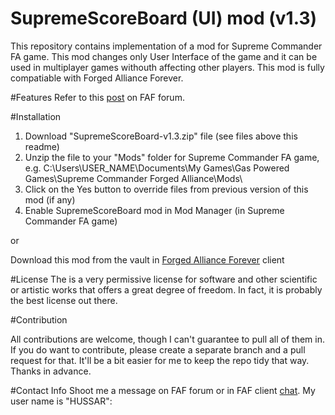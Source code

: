 # SupremeScoreBoard (UI) mod (v1.3)

This repository contains implementation of a mod for Supreme Commander FA game. This mod changes only User Interface of the game and it can be used in multiplayer games withouth affecting other players. This mod is fully compatiable with Forged Alliance Forever.

#Features
Refer to this <a href="http://forums.faforever.com/viewtopic.php?f=41&t=10887" target="_blank">post</a> on FAF forum.  

#Installation

1. Download "SupremeScoreBoard-v1.3.zip" file (see files above this readme)
2. Unzip the file to your "Mods" folder for Supreme Commander FA game, e.g.
C:\Users\USER_NAME\Documents\My Games\Gas Powered Games\Supreme Commander Forged Alliance\Mods\
3. Click on the Yes button to override files from previous version of this mod (if any)
4. Enable SupremeScoreBoard mod in Mod Manager (in Supreme Commander FA game)

or

Download this mod from the vault in <a href="http://www.faforever.com/downloads/#.VrY6vPkrIQ8" target="_blank">Forged Alliance Forever</a> client

#License
The  is a very permissive license for software and other scientific or artistic works that offers a great degree of freedom. In fact, it is probably the best license out there. 

#Contribution

All contributions are welcome, though I can't guarantee to pull all of them in. If you do want to contribute, please create a separate branch and a pull request for that. It'll be a bit easier for me to keep the repo tidy that way.
Thanks in advance.

#Contact Info
Shoot me a message on FAF forum or in FAF client <a href="http://forums.faforever.com/memberlist.php?mode=viewprofile&u=9827" target="_blank">chat</a>. My user name is "HUSSAR":


